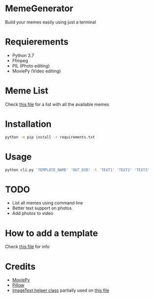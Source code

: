 # MemeGenerator
Build your memes easily using just a terminal

# Requierements
* Python 3.7
* Ffmpeg
* PIL (Photo editing)
* MoviePy (Video editing)

# Meme List
Check [this file](LIST_MEMES.md) for a list with all the available memes

# Installation
```bash
python -m pip install -r requirements.txt
```

# Usage
```bash
python cli.py 'TEMPLATE_NAME' 'OUT_DIR' -t 'TEXT1' 'TEXT2' 'TEXT3'
```

# TODO
* List all memes using command line
* Better text support on photos
* Add photos to video

# How to add a template
Check [this file](docs/ADD_TEMPLATE.md) for info

# Credits
* [MoviePy](https://github.com/Zulko/moviepy)
* [Pillow](https://github.com/python-pillow/Pillow)
* [ImageText helper class](https://gist.github.com/pojda/8bf989a0556845aaf4662cd34f21d269) partially used on [this file](memecli/render/photo.py)
